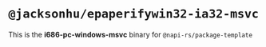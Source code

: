 # `@jacksonhu/epaperifywin32-ia32-msvc`

This is the **i686-pc-windows-msvc** binary for `@napi-rs/package-template`
